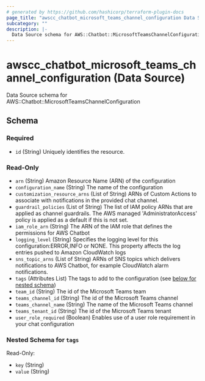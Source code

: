 ```yaml
---
# generated by https://github.com/hashicorp/terraform-plugin-docs
page_title: "awscc_chatbot_microsoft_teams_channel_configuration Data Source - terraform-provider-awscc"
subcategory: ""
description: |-
  Data Source schema for AWS::Chatbot::MicrosoftTeamsChannelConfiguration
---
```


# awscc_chatbot_microsoft_teams_channel_configuration (Data Source)

Data Source schema for AWS::Chatbot::MicrosoftTeamsChannelConfiguration



<!-- schema generated by tfplugindocs -->
## Schema

### Required

- `id` (String) Uniquely identifies the resource.

### Read-Only

- `arn` (String) Amazon Resource Name (ARN) of the configuration
- `configuration_name` (String) The name of the configuration
- `customization_resource_arns` (List of String) ARNs of Custom Actions to associate with notifications in the provided chat channel.
- `guardrail_policies` (List of String) The list of IAM policy ARNs that are applied as channel guardrails. The AWS managed 'AdministratorAccess' policy is applied as a default if this is not set.
- `iam_role_arn` (String) The ARN of the IAM role that defines the permissions for AWS Chatbot
- `logging_level` (String) Specifies the logging level for this configuration:ERROR,INFO or NONE. This property affects the log entries pushed to Amazon CloudWatch logs
- `sns_topic_arns` (List of String) ARNs of SNS topics which delivers notifications to AWS Chatbot, for example CloudWatch alarm notifications.
- `tags` (Attributes List) The tags to add to the configuration (see [below for nested schema](#nestedatt--tags))
- `team_id` (String) The id of the Microsoft Teams team
- `teams_channel_id` (String) The id of the Microsoft Teams channel
- `teams_channel_name` (String) The name of the Microsoft Teams channel
- `teams_tenant_id` (String) The id of the Microsoft Teams tenant
- `user_role_required` (Boolean) Enables use of a user role requirement in your chat configuration

<a id="nestedatt--tags"></a>
### Nested Schema for `tags`

Read-Only:

- `key` (String)
- `value` (String)
